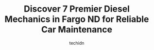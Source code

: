 ---
layout: ampstory
image: https://images.unsplash.com/photo-1592032857148-5658283bb67b?ixlib=rb-4.0.3&ixid=MnwxMjA3fDB8MHxwaG90by1wYWdlfHx8fGVufDB8fHx8&auto=format&fit=crop&w=640&h=853&q=80
author: techidn
featured: false
description: Entrust your vehicle to the 7 best Diesel Mechanic in Fargo ND, USA and experience the difference they can make. With their extensive knowledge, state-of-the-art facilities, and commitment t
title: Discover 7 Premier Diesel Mechanics in Fargo ND for Reliable Car Maintenance
cover:
   title: Discover 7 Premier Diesel Mechanics in Fargo ND for Reliable Car Maintenance
   subtitle: Rickpate
   background: https://images.unsplash.com/photo-1592032857148-5658283bb67b?ixlib=rb-4.0.3&ixid=MnwxMjA3fDB8MHxwaG90by1wYWdlfHx8fGVufDB8fHx8&auto=format&fit=crop&w=640&h=853&q=80

pages: 
 - layout: thirds
   top: <h1>#1 Matts Automotive Service Center</h1>
   bottom: "<p>I had a headlight out. And a very busy week for my daughter, they worked with me on a time, kept me updated on progress, and let me know when complete.   I knew I had a f</p>"
   background: https://www.knot35.com/toplist/wp-content/uploads/2023/06/best-diesel-mechanic-1-in-fargo-nd-1685837563.jpeg
   backgroundblur: true
 - layout: thirds
   top: <h1>#2 Deckplate Diesel LLC</h1>
   bottom: "<p>240 39th St N, Fargo, ND 58102, United States</p>"
   background: https://www.knot35.com/toplist/wp-content/uploads/2023/06/best-diesel-mechanic-2-in-fargo-nd-1685837563.jpeg
   cta:
      link: https://www.knot35.com/toplist/discover-7-premier-diesel-mechanics-in-fargo-nd-for-reliable-car-maintenance/
      text: Discover 7 Premier Diesel Mechanics in Fargo ND for Reliable Car Maintenance
 - layout: thirds
   top: <h1>#3 I-29 Automotive Service & Towing</h1>
   bottom: "<p>3523 Main Ave, Fargo, ND 58103, United States</p>"
   background: https://www.knot35.com/toplist/wp-content/uploads/2023/06/best-diesel-mechanic-3-in-fargo-nd-1685837564.jpeg
   cta:
      link: https://www.knot35.com/toplist/discover-7-premier-diesel-mechanics-in-fargo-nd-for-reliable-car-maintenance/
      text: Discover 7 Premier Diesel Mechanics in Fargo ND for Reliable Car Maintenance
 - layout: thirds
   top: <h1>#4 Dans Service Center</h1>
   bottom: "<p>3910 2nd Ave S, Fargo, ND 58103, United States</p>"
   background: https://images.unsplash.com/photo-1567360425618-1594206637d2?ixlib=rb-4.0.3&ixid=MnwxMjA3fDB8MHxwaG90by1wYWdlfHx8fGVufDB8fHx8&auto=format&fit=crop&w=640&h=853&q=80
   cta:
      link: https://www.knot35.com/toplist/discover-7-premier-diesel-mechanics-in-fargo-nd-for-reliable-car-maintenance/
      text: Discover 7 Premier Diesel Mechanics in Fargo ND for Reliable Car Maintenance
 - layout: thirds
   top: <h1>#5 Boss Truck Shop</h1>
   bottom: "<p>3120 39th St S, Fargo, ND 58104, United States</p>"
   background: https://images.unsplash.com/photo-1531169509526-f8f1fdaa4a67?ixlib=rb-4.0.3&ixid=MnwxMjA3fDB8MHxwaG90by1wYWdlfHx8fGVufDB8fHx8&auto=format&fit=crop&w=640&h=853&q=80
   cta:
      link: https://www.knot35.com/toplist/discover-7-premier-diesel-mechanics-in-fargo-nd-for-reliable-car-maintenance/
      text: Discover 7 Premier Diesel Mechanics in Fargo ND for Reliable Car Maintenance
 - layout: thirds
   top: <h1>#6 TA Truck Service</h1>
   bottom: "<p>4510 19th Ave SW, Fargo, ND 58103, United States</p>"
   background: https://images.unsplash.com/photo-1604871000636-074fa5117945?ixlib=rb-4.0.3&ixid=MnwxMjA3fDB8MHxwaG90by1wYWdlfHx8fGVufDB8fHx8&auto=format&fit=crop&w=640&h=853&q=80
   cta:
      link: https://www.knot35.com/toplist/discover-7-premier-diesel-mechanics-in-fargo-nd-for-reliable-car-maintenance/
      text: Discover 7 Premier Diesel Mechanics in Fargo ND for Reliable Car Maintenance
 - layout: thirds
   top: <h1>#7 Midland Diesel Service</h1>
   bottom: "<p>120 28th St S, Fargo, ND 58103, United States</p>"
   background: https://images.unsplash.com/photo-1552083974-186346191183?ixlib=rb-4.0.3&ixid=MnwxMjA3fDB8MHxwaG90by1wYWdlfHx8fGVufDB8fHx8&auto=format&fit=crop&w=640&h=853&q=80
   cta:
      link: https://www.knot35.com/toplist/discover-7-premier-diesel-mechanics-in-fargo-nd-for-reliable-car-maintenance/
      text: Discover 7 Premier Diesel Mechanics in Fargo ND for Reliable Car Maintenance
 - layout: thirds
   middle: Continue reading...
   background: https://images.unsplash.com/photo-1536745287225-21d689278fd1?ixlib=rb-4.0.3&ixid=MnwxMjA3fDB8MHxwaG90by1wYWdlfHx8fGVufDB8fHx8&auto=format&fit=crop&w=640&h=853&q=80
   cta:
      link: https://www.knot35.com/toplist/discover-7-premier-diesel-mechanics-in-fargo-nd-for-reliable-car-maintenance/
      text: Discover 7 Premier Diesel Mechanics in Fargo ND for Reliable Car Maintenance
      
---